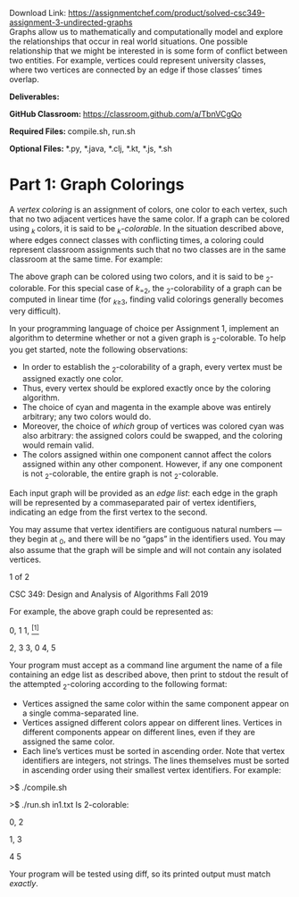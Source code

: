 Download Link: https://assignmentchef.com/product/solved-csc349-assignment-3-undirected-graphs
<br>
Graphs allow us to mathematically and computationally model and explore the relationships that occur in real world situations. One possible relationship that we might be interested in is some form of conflict between two entities. For example, vertices could represent university classes, where two vertices are connected by an edge if those classes’ times overlap.

<strong>Deliverables:</strong>

<strong>GitHub Classroom: </strong><a href="https://classroom.github.com/a/TbnVCgQo">https://classroom.github.com/a/TbnVCgQo</a>

<strong>Required Files:                    </strong>compile.sh, run.sh

<strong>Optional Files:                           </strong>*.py, *.java, *.clj, *.kt, *.js, *.sh

<h1>Part 1: Graph Colorings</h1>

A <em>vertex coloring </em>is an assignment of colors, one color to each vertex, such that no two adjacent vertices have the same color. If a graph can be colored using <em><sub>k </sub></em>colors, it is said to be <em><sub>k</sub>-colorable</em>. In the situation described above, where edges connect classes with conflicting times, a coloring could represent classroom assignments such that no two classes are in the same classroom at the same time. For example:

The above graph can be colored using two colors, and it is said to be <sub>2</sub>-colorable. For this special case of <em>k</em><sub>=2</sub>, the <sub>2</sub>-colorability of a graph can be computed in linear time (for <em><sub>k</sub></em><sub>≥3</sub>, finding valid colorings generally becomes very difficult).

In your programming language of choice per Assignment 1, implement an algorithm to determine whether or not a given graph is <sub>2</sub>-colorable. To help you get started, note the following observations:

<ul>

 <li>In order to establish the <sub>2</sub>-colorability of a graph, every vertex must be assigned exactly one color.</li>

 <li>Thus, every vertex should be explored exactly once by the coloring algorithm.</li>

 <li>The choice of cyan and magenta in the example above was entirely arbitrary; any two colors would do.</li>

 <li>Moreover, the choice of <em>which </em>group of vertices was colored cyan was also arbitrary: the assigned colors could be swapped, and the coloring would remain valid.</li>

 <li>The colors assigned within one component cannot affect the colors assigned within any other component. However, if any one component is not <sub>2</sub>-colorable, the entire graph is not <sub>2</sub>-colorable.</li>

</ul>

Each input graph will be provided as an <em>edge list</em>: each edge in the graph will be represented by a commaseparated pair of vertex identifiers, indicating an edge from the first vertex to the second.

You may assume that vertex identifiers are contiguous natural numbers — they begin at <sub>0</sub>, and there will be no “gaps” in the identifiers used. You may also assume that the graph will be simple and will not contain any isolated vertices.

1 of 2

CSC 349: Design and Analysis of Algorithms Fall 2019

For example, the above graph could be represented as:

0, 1 1, <a href="#_ftn1" name="_ftnref1"><sup>[1]</sup></a>

2, 3 3, 0 4, 5




Your program must accept as a command line argument the name of a file containing an edge list as described above, then print to stdout the result of the attempted <sub>2</sub>-coloring according to the following format:

<ul>

 <li>Vertices assigned the same color within the same component appear on a single comma-separated line.</li>

 <li>Vertices assigned different colors appear on different lines. Vertices in different components appear on different lines, even if they are assigned the same color.</li>

 <li>Each line’s vertices must be sorted in ascending order. Note that vertex identifiers are integers, not strings. The lines themselves must be sorted in ascending order using their smallest vertex identifiers. For example:</li>

</ul>

&gt;$ ./compile.sh

&gt;$ ./run.sh in1.txt Is 2-colorable:

0, 2

1, 3

4 5

Your program will be tested using diff, so its printed output must match <em>exactly</em>.